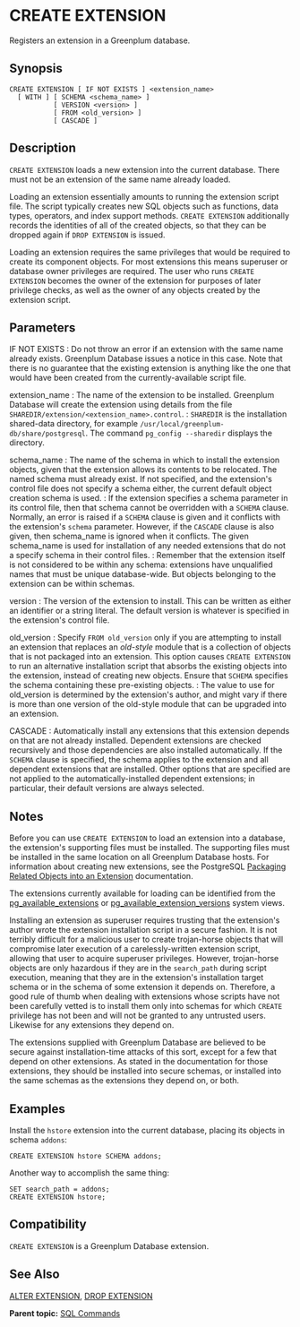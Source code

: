 # CREATE EXTENSION 

Registers an extension in a Greenplum database.

## <a id="section2"></a>Synopsis 

``` {#sql_command_synopsis}
CREATE EXTENSION [ IF NOT EXISTS ] <extension_name>
  [ WITH ] [ SCHEMA <schema_name> ]
           [ VERSION <version> ]
           [ FROM <old_version> ]
           [ CASCADE ]
```

## <a id="section3"></a>Description 

`CREATE EXTENSION` loads a new extension into the current database. There must not be an extension of the same name already loaded.

Loading an extension essentially amounts to running the extension script file. The script typically creates new SQL objects such as functions, data types, operators, and index support methods. `CREATE EXTENSION` additionally records the identities of all of the created objects, so that they can be dropped again if `DROP EXTENSION` is issued.

Loading an extension requires the same privileges that would be required to create its component objects. For most extensions this means superuser or database owner privileges are required. The user who runs `CREATE EXTENSION` becomes the owner of the extension for purposes of later privilege checks, as well as the owner of any objects created by the extension script.

## <a id="section4"></a>Parameters 

IF NOT EXISTS
:   Do not throw an error if an extension with the same name already exists. Greenplum Database issues a notice in this case. Note that there is no guarantee that the existing extension is anything like the one that would have been created from the currently-available script file.

extension\_name
:   The name of the extension to be installed. Greenplum Database will create the extension using details from the file `SHAREDIR/extension/<extension_name>.control`.
:   `SHAREDIR` is the installation shared-data directory, for example `/usr/local/greenplum-db/share/postgresql`. The command `pg_config --sharedir` displays the directory.

schema\_name
:   The name of the schema in which to install the extension objects, given that the extension allows its contents to be relocated. The named schema must already exist. If not specified, and the extension's control file does not specify a schema either, the current default object creation schema is used.
:   If the extension specifies a schema parameter in its control file, then that schema cannot be overridden with a `SCHEMA` clause. Normally, an error is raised if a `SCHEMA` clause is given and it conflicts with the extension's `schema` parameter. However, if the `CASCADE` clause is also given, then schema\_name is ignored when it conflicts. The given schema\_name is used for installation of any needed extensions that do not a specify schema in their control files.
:   Remember that the extension itself is not considered to be within any schema: extensions have unqualified names that must be unique database-wide. But objects belonging to the extension can be within schemas.

version
:   The version of the extension to install. This can be written as either an identifier or a string literal. The default version is whatever is specified in the extension's control file.

old\_version
:   Specify `FROM old_version` only if you are attempting to install an extension that replaces an *old-style* module that is a collection of objects that is not packaged into an extension. This option causes `CREATE EXTENSION` to run an alternative installation script that absorbs the existing objects into the extension, instead of creating new objects. Ensure that `SCHEMA` specifies the schema containing these pre-existing objects.
:   The value to use for old\_version is determined by the extension's author, and might vary if there is more than one version of the old-style module that can be upgraded into an extension.

CASCADE
:   Automatically install any extensions that this extension depends on that are not already installed. Dependent extensions are checked recursively and those dependencies are also installed automatically. If the `SCHEMA` clause is specified, the schema applies to the extension and all dependent extensions that are installed. Other options that are specified are not applied to the automatically-installed dependent extensions; in particular, their default versions are always selected.

## <a id="section5"></a>Notes 

Before you can use `CREATE EXTENSION` to load an extension into a database, the extension's supporting files must be installed. The supporting files must be installed in the same location on all Greenplum Database hosts. For information about creating new extensions, see the PostgreSQL [Packaging Related Objects into an Extension](https://www.postgresql.org/docs/12/extend-extensions.html) documentation.

The extensions currently available for loading can be identified from the [pg\_available\_extensions](../system_catalogs/pg_available_extensions.html) or [pg\_available\_extension\_versions](../system_catalogs/pg_available_extension_versions.html) system views.

<div class="note">Installing an extension as superuser requires trusting that the extension's author wrote the extension installation script in a secure fashion. It is not terribly difficult for a malicious user to create trojan-horse objects that will compromise later execution of a carelessly-written extension script, allowing that user to acquire superuser privileges. However, trojan-horse objects are only hazardous if they are in the <code>search_path</code> during script execution, meaning that they are in the extension's installation target schema or in the schema of some extension it depends on. Therefore, a good rule of thumb when dealing with extensions whose scripts have not been carefully vetted is to install them only into schemas for which <code>CREATE</code> privilege has not been and will not be granted to any untrusted users. Likewise for any extensions they depend on.<p>
The extensions supplied with Greenplum Database are believed to be secure against installation-time attacks of this sort, except for a few that depend on other extensions. As stated in the documentation for those extensions, they should be installed into secure schemas, or installed into the same schemas as the extensions they depend on, or both.</p></div>

## <a id="section6"></a>Examples 

Install the `hstore` extension into the current database, placing its objects in schema `addons`:

```
CREATE EXTENSION hstore SCHEMA addons;
```

Another way to accomplish the same thing:

```
SET search_path = addons;
CREATE EXTENSION hstore;
```

## <a id="section7"></a>Compatibility 

`CREATE EXTENSION` is a Greenplum Database extension.

## <a id="section8"></a>See Also 

[ALTER EXTENSION](ALTER_EXTENSION.html), [DROP EXTENSION](DROP_EXTENSION.html)

**Parent topic:** [SQL Commands](../sql_commands/sql_ref.html)

